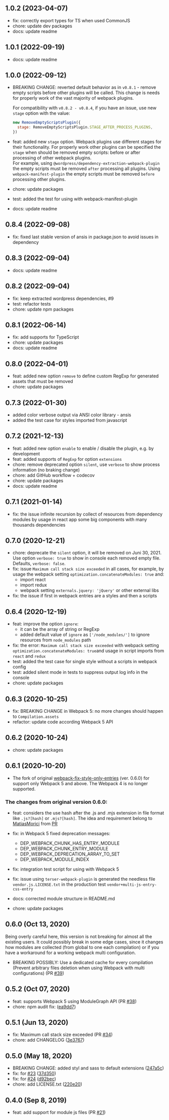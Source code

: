 ## 1.0.2 (2023-04-07)
- fix: correctly export types for TS when used CommonJS
- chore: update dev packages
- docs: update readme

## 1.0.1 (2022-09-19)
- docs: update readme

## 1.0.0 (2022-09-12)
- BREAKING CHANGE: reverted default behavior as in `v0.8.1` - remove empty scripts before other plugins will be called.
  This change is needs for properly work of the vast majority of webpack plugins.

  For compatibility with `v0.8.2 - v0.8.4`, if you have an issue, use new `stage` option with the value:
  ```js
  new RemoveEmptyScriptsPlugin({
    stage: RemoveEmptyScriptsPlugin.STAGE_AFTER_PROCESS_PLUGINS,
  })
  ```
- feat: added new `stage` option.
  Webpack plugins use different stages for their functionality.
  For properly work other plugins can be specified the `stage` when should be removed empty scripts: before or after processing of other webpack plugins.\
  For example, using `@wordpress/dependency-extraction-webpack-plugin` the empty scripts must be removed `after` processing all plugins.
  Using `webpack-manifest-plugin` the empty scripts must be removed `before` processing other plugins.
- chore: update packages
- test: added the test for using with webpack-manifest-plugin
- docs: update readme

## 0.8.4 (2022-09-08)
- fix: fixed last stable version of ansis in package.json to avoid issues in dependency

## 0.8.3 (2022-09-04)
- docs: update readme

## 0.8.2 (2022-09-04)
- fix: keep extracted wordpress dependencies, #9
- test: refactor tests
- chore: update npm packages

## 0.8.1 (2022-06-14)
- fix: add supports for TypeScript
- chore: update packages
- docs: update readme

## 0.8.0 (2022-04-01)
- feat: added new option `remove` to define custom RegExp for generated assets that must be removed
- chore: update packages

## 0.7.3 (2022-01-30)
- added color verbose output via ANSI color library - ansis
- added the test case for styles imported from javascript 

## 0.7.2 (2021-12-13)
- feat: added new option `enable` to enable / disable the plugin, e.g. by development
- feat: added supports of `RegExp` for option `extensions`
- chore: remove deprecated option `silent`, use `verbose` to show process information (no braking change)
- chore: add GitHub workflow + codecov
- chore: update packages
- docs: update readme

## 0.7.1 (2021-01-14)
- fix: the issue infinite recursion by collect of resources from dependency modules by usage in react app some big components with many thousands dependencies

## 0.7.0 (2020-12-21)
- chore: deprecate the `silent` option, it will be removed on Juni 30, 2021. Use option `verbose: true` to show in console each removed empty file. 
  Defaults, `verbose: false`.
- fix: issue `Maximum call stack size exceeded` in all cases, for example, by usage the webpack setting `optimization.concatenateModules: true` and:
  - import react
  - import redux
  - webpack setting `externals.jquery: 'jQuery'` or other external libs
- fix: the issue if first in webpack entries are a styles and then a scripts

## 0.6.4 (2020-12-19)
- feat: improve the option `ignore`:   
  - it can be the array of string or RegExp
  - added default value of `ignore` as `['/node_modules/']` to ignore resources from `node_modules` path
- fix: the error: `Maximum call stack size exceeded` with webpack setting `optimization.concatenateModules: true`and usage in script imports from `react` and `redux`
- test: added the test case for single style without a scripts in webpack config
- test: added silent mode in tests to suppress output log info in the console
- chore: update packages

## 0.6.3 (2020-10-25)
- fix: BREAKING CHANGE in Webpack 5: no more changes should happen to `Compilation.assets`
- refactor: update code according Webpack 5 API

## 0.6.2 (2020-10-24)
- chore: update packages

## 0.6.1 (2020-10-20)
- The fork of original [webpack-fix-style-only-entries](https://github.com/fqborges/webpack-fix-style-only-entries) (ver. 0.6.0) for support only Webpack 5 and above. 
  The Webpack 4 is no longer supported.

### The changes from original version 0.6.0: 
 
- feat: considers the use hash after the .js and .mjs extension in file format like `.js?[hash]` or `.mjs?[hash]`. 
  The idea and requirement belong to [MatiasMorici](https://github.com/MatiasMorici) from [PR](https://github.com/fqborges/webpack-fix-style-only-entries/pull/27/commits/57eeecbcb85926578770c3845465e4012b02a196) 
- fix: in Webpack 5 fixed deprecation messages:
    - DEP_WEBPACK_CHUNK_HAS_ENTRY_MODULE
    - DEP_WEBPACK_CHUNK_ENTRY_MODULE
    - DEP_WEBPACK_DEPRECATION_ARRAY_TO_SET
    - DEP_WEBPACK_MODULE_INDEX
 
- fix: integration test script for using with Webpack 5
- fix: issue using `terser-webpack-plugin` is generated the needless file `vendor.js.LICENSE.txt` in the production test `vendor+multi-js-entry-css-entry`
- docs: corrected module structure in README.md
- chore: update packages

## 0.6.0 (Oct 13, 2020)
Being overly careful here, this version is not breaking for almost all the existing users. 
It could possibly break in some edge cases, since it changes how modules are collected (from global to one each compilation) 
or if you have a workaround for a working webpack multi configuration.
- BREAKING POSSIBLY: Use a dedicated cache for every compilation (Prevent arbitrary files deletion when using Webpack with multi configurations) (PR [#39](https://github.com/fqborges/webpack-fix-style-only-entries/pull/39))

## 0.5.2 (Oct 07, 2020)
 - feat: supports Webpack 5 using ModuleGraph API (PR [#38](https://github.com/fqborges/webpack-fix-style-only-entries/pull/38))
 - chore: npm audit fix: ([ea9dd7](https://github.com/fqborges/webpack-fix-style-only-entries/commit/ea9dd7bd7ade5b16623064a4850de39545e1e18e))

## 0.5.1 (Jun 13, 2020)
 - fix: Maximum call stack size exceeded (PR [#34](https://github.com/fqborges/webpack-fix-style-only-entries/pull/34))
 - chore: add CHANGELOG ([3e3767](https://github.com/fqborges/webpack-fix-style-only-entries/commit/3e3767d8998a53d807b5d5b10643d05b800aa79a))

## 0.5.0 (May 18, 2020)
 - BREAKING CHANGE: added styl and sass to default extensions ([247a5c](https://github.com/fqborges/webpack-fix-style-only-entries/commit/247a5c9f963e4d7598539056ab3f709b0558b4ec))
 - fix: for [#23](https://github.com/fqborges/webpack-fix-style-only-entries/issues/23) ([37d350](https://github.com/fqborges/webpack-fix-style-only-entries/commit/37d350eec83f49c0b12729a93aa6cf2f96d92d0b))
 - fix: for [#24](https://github.com/fqborges/webpack-fix-style-only-entries/issues/24) ([d92bec](https://github.com/fqborges/webpack-fix-style-only-entries/commit/d92bec4be5fe4b97a8651a9206fa2281ce1424be))
 - chore: add LICENSE.txt ([220e20](https://github.com/fqborges/webpack-fix-style-only-entries/commit/220e20eeb9bc95652a942812a424aadd92ec7d1f))

## 0.4.0 (Sep 8, 2019)
 - feat: add support for module js files (PR [#21](https://github.com/fqborges/webpack-fix-style-only-entries/pull/21))

